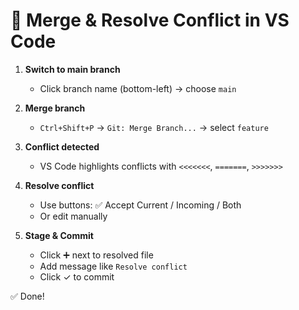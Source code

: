 # 🔀 Merge & Resolve Conflict in VS Code

1. **Switch to main branch**

   - Click branch name (bottom-left) → choose `main`

2. **Merge branch**

   - `Ctrl+Shift+P` → `Git: Merge Branch...` → select `feature`

3. **Conflict detected**

   - VS Code highlights conflicts with `<<<<<<<`, `=======`, `>>>>>>>`

4. **Resolve conflict**

   - Use buttons: ✅ Accept Current / Incoming / Both
   - Or edit manually

5. **Stage & Commit**
   - Click ➕ next to resolved file
   - Add message like `Resolve conflict`
   - Click ✓ to commit

✅ Done!
